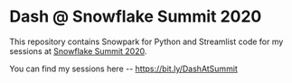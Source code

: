 # Dash @ Snowflake Summit 2020

This repository contains Snowpark for Python and Streamlist code for my sessions at [Snowflake Summit 2020](https://www.snowflake.com/summit/).

You can find my sessions here -- https://bit.ly/DashAtSummit
